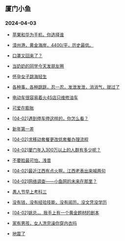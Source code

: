 ## 厦门小鱼 
### 2024-04-03

+ [苹果和华为手机，你选择谁](http://bbs.xmfish.com/read-htm-tid-18169558.html)

+ [漳州港，黄金海岸，4400/平，历史最低。](http://bbs.xmfish.com/read-htm-tid-18169535.html)

+ [口罩又回来了？](http://bbs.xmfish.com/read-htm-tid-18169579.html)

+ [当奶奶的同学今天发朋友圈](http://bbs.xmfish.com/read-htm-tid-18169772.html)

+ [怀孕女子跳海轻生](http://bbs.xmfish.com/read-htm-tid-18169741.html)

+ [各种事，各种跳跳，忍一忍，发泄发泄，消消气，就过了](http://bbs.xmfish.com/read-htm-tid-18169595.html)

+ [电动车很容易着火4S店只维修油车](http://bbs.xmfish.com/read-htm-tid-18169689.html)

+ [可爱在膨胀](http://bbs.xmfish.com/read-htm-tid-18169778.html)

+ [[04-02]遇到停车停这样的，你怎么看？](http://bbs.xmfish.com/read-htm-tid-18169763.html)

+ [新年第一差](http://bbs.xmfish.com/read-htm-tid-18169545.html)

+ [[04-02]求移动套餐更改低套餐办理流程](http://bbs.xmfish.com/read-htm-tid-18169584.html)

+ [[04-02]厦门年入300万以上的人群有多少呢？](http://bbs.xmfish.com/read-htm-tid-18169868.html)

+ [不要脸最可怕，浅昔](http://bbs.xmfish.com/read-htm-tid-18170036.html)

+ [[04-02]最近江西有点火啊，江西老表出来喊两句](http://bbs.xmfish.com/read-htm-tid-18169851.html)

+ [[04-02]网络调查——小鱼网的未来在那里？](http://bbs.xmfish.com/read-htm-tid-18169690.html)

+ [愚人节早上考科三](http://bbs.xmfish.com/read-htm-tid-18169735.html)

+ [没有钱，没有经验技能，没有阅历，没文凭没学历](http://bbs.xmfish.com/read-htm-tid-18169651.html)

+ [[04-02]姚总，。我手上有一个黄金题材的剧本](http://bbs.xmfish.com/read-htm-tid-18169803.html)

+ [家有男孩，女人洗完澡你穿内衣吗](http://bbs.xmfish.com/read-htm-tid-18170017.html)

+ [地震了](http://bbs.xmfish.com/read-htm-tid-18170100.html)

